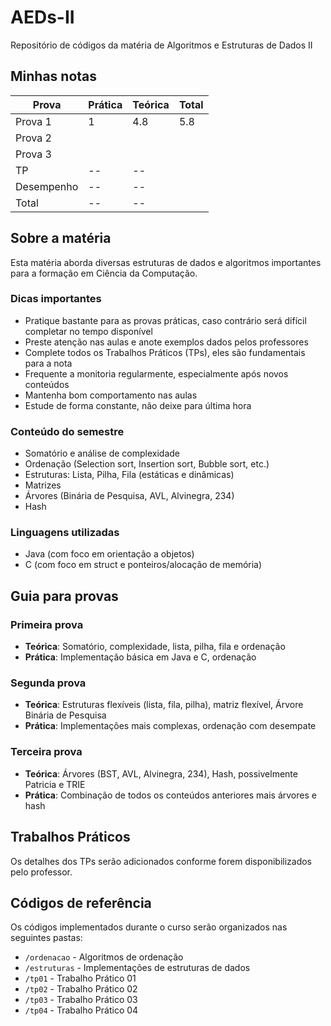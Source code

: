 # AEDs-II
Repositório de códigos da matéria de Algoritmos e Estruturas de Dados II

## Minhas notas
| Prova     | Prática | Teórica | Total |
|-----------|---------|---------|-------|
| Prova 1   |    1    |   4.8   |  5.8  |
| Prova 2   |         |         |       |
| Prova 3   |         |         |       |
| TP        |   --    |   --    |       |
| Desempenho|   --    |   --    |       |
| Total     |   --    |   --    |       |

## Sobre a matéria
Esta matéria aborda diversas estruturas de dados e algoritmos importantes para a formação em Ciência da Computação.

### Dicas importantes
- Pratique bastante para as provas práticas, caso contrário será difícil completar no tempo disponível
- Preste atenção nas aulas e anote exemplos dados pelos professores
- Complete todos os Trabalhos Práticos (TPs), eles são fundamentais para a nota
- Frequente a monitoria regularmente, especialmente após novos conteúdos
- Mantenha bom comportamento nas aulas
- Estude de forma constante, não deixe para última hora

### Conteúdo do semestre
- Somatório e análise de complexidade
- Ordenação (Selection sort, Insertion sort, Bubble sort, etc.)
- Estruturas: Lista, Pilha, Fila (estáticas e dinâmicas)
- Matrizes
- Árvores (Binária de Pesquisa, AVL, Alvinegra, 234)
- Hash

### Linguagens utilizadas
- Java (com foco em orientação a objetos)
- C (com foco em struct e ponteiros/alocação de memória)

## Guia para provas

### Primeira prova
- **Teórica**: Somatório, complexidade, lista, pilha, fila e ordenação
- **Prática**: Implementação básica em Java e C, ordenação

### Segunda prova
- **Teórica**: Estruturas flexíveis (lista, fila, pilha), matriz flexível, Árvore Binária de Pesquisa
- **Prática**: Implementações mais complexas, ordenação com desempate

### Terceira prova
- **Teórica**: Árvores (BST, AVL, Alvinegra, 234), Hash, possivelmente Patricia e TRIE
- **Prática**: Combinação de todos os conteúdos anteriores mais árvores e hash

## Trabalhos Práticos
Os detalhes dos TPs serão adicionados conforme forem disponibilizados pelo professor.

## Códigos de referência
Os códigos implementados durante o curso serão organizados nas seguintes pastas:
- `/ordenacao` - Algoritmos de ordenação
- `/estruturas` - Implementações de estruturas de dados
- `/tp01` - Trabalho Prático 01
- `/tp02` - Trabalho Prático 02
- `/tp03` - Trabalho Prático 03
- `/tp04` - Trabalho Prático 04
